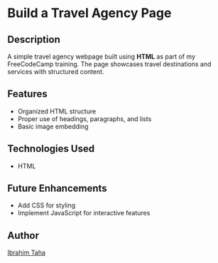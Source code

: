 # Build a Travel Agency Page

## Description
A simple travel agency webpage built using **HTML** as part of my FreeCodeCamp training. The page showcases travel destinations and services with structured content.

## Features
- Organized HTML structure
- Proper use of headings, paragraphs, and lists
- Basic image embedding

## Technologies Used
- HTML

## Future Enhancements
- Add CSS for styling
- Implement JavaScript for interactive features

## Author
[Ibrahim Taha](https://github.com/ibrahimtaha22)
